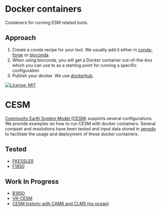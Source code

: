 # Docker containers

Containers for running ESM related tools.

## Approach

1. Create a conda recipe for your tool. We usually add it either in [conda-forge](https://conda-forge.org/) or [bioconda](https://bioconda.github.io/).
2. When using bioconda, you will get a Docker container out-of-the-box which you can use to as a starting point for running a specific configuration
3. Publish your docker. We use [dockerhub](https://hub.docker.com/).

[![License: MIT](https://img.shields.io/badge/License-MIT-yellow.svg)](https://opensource.org/licenses/MIT)


# CESM 

[Community Earth System Model (CESM)](http://www.cesm.ucar.edu/models/) supports several configurations. We provide examples on how to run CESM with docker containers. Several compset and resolutions have been tested and input data stored in [zenodo](https://zenodo.org/) to facilitate the usage and deployment of these docker containers.

## Tested

- [FKESSLER](https://github.com/NordicESMhub/fkessler_docker)
- [F1850](https://github.com/NordicESMhub/F1850_docker)

## Work In Progress

- [B1850](https://github.com/NordicESMhub/B1850_docker)
- [VR-CESM](https://github.com/NordicESMhub/VR-CESM_docker)
- [CESM historic with CAM6 and CLM5 (no ocean)](https://github.com/NordicESMhub/hc6l5_docker)

